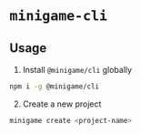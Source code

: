 # `minigame-cli`


## Usage

1. Install `@minigame/cli` globally
```bash
npm i -g @minigame/cli
```

2. Create a new project
```bash
minigame create <project-name>
```
